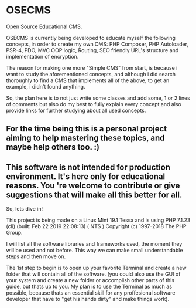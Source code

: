 # OSECMS
Open Source Educational CMS.  

OSECMS is currently being developed to educate myself the following concepts, in order to create my own CMS: PHP Composer, PHP Autoloader, PSR-4, PDO, MVC OOP logic, Routing, SEO friendly URL's structure and implementation of encryption.

The reason for making one more "Simple CMS" from start, is because i want to study the aforementioned concepts, and although i did search thoroughly to find a CMS that implements all of the above, to get an example, i didn't found anything. 

So, the plan here is to not just write some classes and add some, 1 or 2 lines of comments but also do my best to fully explain every concept and also provide links for further studying about all used concepts.

For the time being this is a personal project aiming to help mastering these topics, and maybe help others too. :) 
------------------------------------------------------------------------------------------------------------------------------

This software is not intended for production environment. It's here only for educational reasons. You 're welcome to contribute or give suggestions that will make all this better for all.
------------------------------------------------------------------------------------------------------------------------------

So, lets dive in!


This project is being made on a Linux Mint 19.1 Tessa and is using PHP 7.1.23 (cli) (built: Feb 22 2019 22:08:13) ( NTS )
Copyright (c) 1997-2018 The PHP Group. 

I will list all the software libraries and frameworks used, the moment they will be used and not before. This way we can make small understandable steps and then move on.  

The 1st step to begin is to open up your favorite Terminal and create a new folder that will contain all of the software. (you could also use the GUI of your system and create a new folder or accomplish other parts of this guide, but thats up to you. My plan is to use the Terminal as much as possible, because thats an essential skill for any proffesional software developer that have to "get his hands dirty" and make things work). 



